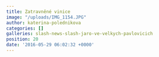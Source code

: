 ```yaml
---
title: Zatravněné vinice
image: "/uploads/IMG_1154.JPG"
author: katerina-polednikova
categories: []
galleries: slash-news-slash-jaro-ve-velkych-pavlovicich
position: 20
date: '2016-05-29 06:02:32 +0000'
---
```


